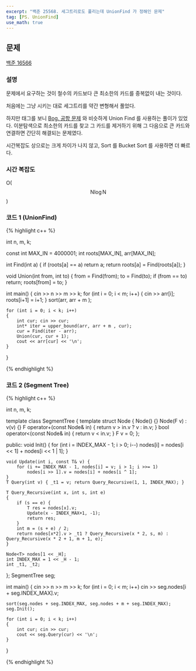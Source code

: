 ```yaml
---
excerpt: "백준 25568. 세그트리로도 풀리는데 UnionFind 가 정해인 문제"
tag: [PS. UnionFind]
use_math: true
---
```


## 문제

[백준 16566](https://www.acmicpc.net/problem/16566)


### 설명

문제에서 요구하는 것이 철수의 카드보다 큰 최소한의 카드를 중복없이 내는 것이다.

처음에는 그냥 시키는 대로 세그트리를 약간 변형해서 풀었다.

하지만 태그를 보니 [Bog. 공항 문제](https://www.acmicpc.net/problem/10775) 와 비슷하게 Union Find 를 사용하는 풀이가 있었다. 이분탐색으로 최소한의 카드를 찾고 그 카드를 제거하기 위해 그 다음으로 큰 카드와 연결하면 간단히 해결되는 문제였다.

시간복잡도 상으로는 크게 차이가 나지 않고, Sort 를 Bucket Sort 를 사용하면 더 빠르다. 


### 시간 복잡도

O($$ \mathrm{N}\log{\mathrm{N}} $$)


### 코드 1 (UnionFind)

{% highlight c++ %}


int n, m, k;

const int MAX_IN = 4000001;
int roots[MAX_IN], arr[MAX_IN];

int Find(int a)
{
	if (roots[a] == a) return a;
	return roots[a] = Find(roots[a]);
}

void Union(int from, int to)
{
	from = Find(from);
	to = Find(to);
	if (from == to) return;
	roots[from] = to;
}

int main()
{
	cin >> n >> m >> k;
	for (int i = 0; i < m; i++) { cin >> arr[i]; roots[i+1] = i+1; }
	sort(arr, arr + m );
	
	for (int i = 0; i < k; i++)
	{
		int cur; cin >> cur;
		int* iter = upper_bound(arr, arr + m , cur);
		cur = Find(iter - arr);
		Union(cur, cur + 1);
		cout << arr[cur] << '\n';
	}
}

{% endhighlight %}


### 코드 2 (Segment Tree)

{% highlight c++ %}

int n, m, k;

template<typename T = int, size_t _H = 23>
class SegmentTree
{
	template<typename F>
	struct Node {
		Node() {}
		Node(F v) : v(v) {}
		F operator+(const Node& in) { return v > in.v ? v : in.v; }
		bool operator<(const Node& in) { return v < in.v; }
		F v = 0;
	};

public:
	void Init() { for (int i = INDEX_MAX - 1; i > 0; i--) nodes[i] = nodes[i << 1] + nodes[i << 1 | 1]; }

	void Update(int i, const T& v) {
		for (i += INDEX_MAX - 1, nodes[i] = v; i > 1; i >>= 1)
			nodes[i >> 1].v = nodes[i] + nodes[i ^ 1];
	}
	T Query(int v) { _t1 = v; return Query_Recursive(1, 1, INDEX_MAX); }

	T Query_Recursive(int x, int s, int e)
	{
		if (s == e) {
			T res = nodes[x].v;
			Update(x - INDEX_MAX+1, -1);
			return res;
		}
		int m = (s + e) / 2;		
		return nodes[x*2].v > _t1 ? Query_Recursive(x * 2, s, m) : Query_Recursive(x * 2 + 1, m + 1, e);
	}

	Node<T> nodes[1 << _H];
	int INDEX_MAX = 1 << _H - 1;
	int _t1, _t2;
};
SegmentTree seg;

int main()
{
	cin >> n >> m >> k;
	for (int i = 0; i < m; i++) cin >> seg.nodes[i + seg.INDEX_MAX].v;

	sort(seg.nodes + seg.INDEX_MAX, seg.nodes + m + seg.INDEX_MAX);
	seg.Init();

	for (int i = 0; i < k; i++)
	{
		int cur; cin >> cur;
		cout << seg.Query(cur) << '\n';
	}
}

{% endhighlight %}
